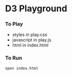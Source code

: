 # D3 Playground

### To Play 

* styles in play.css
* javascript in play.js
* html in index.html

### To Run

`open index.html`
